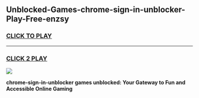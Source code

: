 
## Unblocked-Games-chrome-sign-in-unblocker-Play-Free-enzsy
<h3>
<a href="https://premium76.site?title=chrome-sign-in-unblocker&ref=10A">CLICK TO PLAY</a></h3>
<hr>

<h3>
<a href="https://premium76.site?title=chrome-sign-in-unblocker&ref=10A">CLICK 2 PLAY</a>
  
</h3>

<a href="https://premium76.site?title=chrome-sign-in-unblocker&ref=10A"><img src="https://clearcache.store/games.png"></a>


**chrome-sign-in-unblocker games unblocked: Your Gateway to Fun and Accessible Online Gaming**
